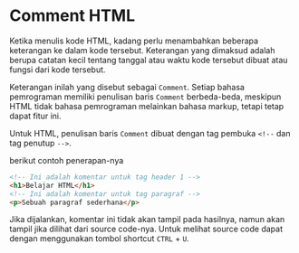 # Comment HTML

Ketika menulis kode HTML, kadang perlu menambahkan beberapa keterangan ke dalam kode tersebut. Keterangan yang dimaksud adalah berupa catatan kecil tentang tanggal atau waktu kode tersebut dibuat atau fungsi dari kode tersebut.

Keterangan inilah yang disebut sebagai `Comment`. Setiap bahasa pemrograman memiliki penulisan baris `Comment` berbeda-beda, meskipun HTML tidak bahasa pemrograman melainkan bahasa markup, tetapi tetap dapat fitur ini.

Untuk HTML, penulisan baris `Comment` dibuat dengan tag pembuka `<!--` dan tag penutup `-->`.

berikut contoh penerapan-nya

```html
<!-- Ini adalah komentar untuk tag header 1 -->
<h1>Belajar HTML</h1>
<!-- Ini adalah komentar untuk tag paragraf -->
<p>Sebuah paragraf sederhana</p>
```

Jika dijalankan, komentar ini tidak akan tampil pada hasilnya, namun akan tampil jika dilihat dari source code-nya. Untuk melihat source code dapat dengan menggunakan tombol shortcut `CTRL` + `U`.